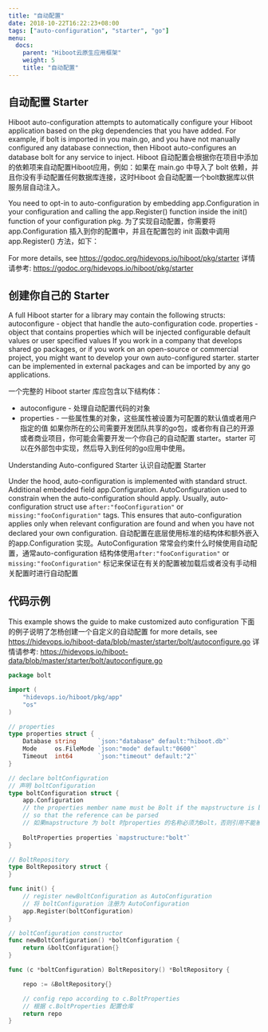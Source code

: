 ```yaml
---
title: "自动配置"
date: 2018-10-22T16:22:23+08:00
tags: ["auto-configuration", "starter", "go"]
menu:
  docs:
    parent: "Hiboot云原生应用框架"
    weight: 5
    title: "自动配置"
---
```


## 自动配置 Starter

Hiboot auto-configuration attempts to automatically configure your Hiboot application based on the pkg dependencies that you have added.
For example, if bolt is imported in you main.go, and you have not manually configured any database connection,
then Hiboot auto-configures an database bolt for any service to inject.
Hiboot 自动配置会根据你在项目中添加的依赖项来自动配置Hiboot应用，例如：如果在 main.go 中导入了 bolt 依赖，并且你没有手动配置任何数据库连接，这时Hiboot 会自动配置一个bolt数据库以供服务层自动注入。

You need to opt-in to auto-configuration by embedding app.Configuration in your configuration and
calling the app.Register() function inside the init() function of your configuration pkg.
为了实现自动配置，你需要将 app.Configuration 插入到你的配置中，并且在配置包的 init 函数中调用app.Register() 方法，如下：

For more details, see https://godoc.org/hidevops.io/hiboot/pkg/starter
详情请参考: https://godoc.org/hidevops.io/hiboot/pkg/starter

## 创建你自己的 Starter

A full Hiboot starter for a library may contain the following structs:
	autoconfigure - object that handle the auto-configuration code.
	properties - object that contains properties which will be injected configurable default values or user specified values
If you work in a company that develops shared go packages, or if you work on an open-source or commercial project,
you might want to develop your own auto-configured starter. starter can be implemented in external packages and
can be imported by any go applications.

一个完整的 Hiboot starter 库应包含以下结构体：
- autoconfigure - 处理自动配置代码的对象
- properties - 一些属性集的对象，这些属性被设置为可配置的默认值或者用户指定的值
如果你所在的公司需要开发团队共享的go包，或者你有自己的开源或者商业项目，你可能会需要开发一个你自己的自动配置 starter。starter 可以在外部包中实现，然后导入到任何的go应用中使用。


Understanding Auto-configured Starter
认识自动配置 Starter

Under the hood, auto-configuration is implemented with standard struct. Additional embedded field app.Configuration.
AutoConfiguration used to constrain when the auto-configuration should apply. Usually, auto-configuration struct use
`after:"fooConfiguration"` or `missing:"fooConfiguration"` tags. This ensures that auto-configuration applies only
when relevant configuration are found and when you have not declared your own configuration.
自动配置在底层使用标准的结构体和额外嵌入的app.Configuration 实现。AutoConfiguration 常常会约束什么时候使用自动配置，通常auto-configuration
结构体使用`after:"fooConfiguration"` or `missing:"fooConfiguration"` 标记来保证在有关的配置被加载后或者没有手动相关配置时进行自动配置

## 代码示例

This example shows the guide to make customized auto configuration
下面的例子说明了怎杨创建一个自定义的自动配置
for more details, see https://hidevops.io/hiboot-data/blob/master/starter/bolt/autoconfigure.go
详情请参考: https://hidevops.io/hiboot-data/blob/master/starter/bolt/autoconfigure.go

```go
package bolt

import (
	"hidevops.io/hiboot/pkg/app"
	"os"
)

// properties
type properties struct {
	Database string      `json:"database" default:"hiboot.db"`
	Mode     os.FileMode `json:"mode" default:"0600"`
	Timeout  int64       `json:"timeout" default:"2"`
}

// declare boltConfiguration
// 声明 boltConfiguration
type boltConfiguration struct {
	app.Configuration
	// the properties member name must be Bolt if the mapstructure is bolt,
	// so that the reference can be parsed
    // 如果mapstructure 为 bolt 时properties 的名称必须为Bolt，否则引用不能被解析
    
	BoltProperties properties `mapstructure:"bolt"`
}

// BoltRepository
type BoltRepository struct {
}

func init() {
	// register newBoltConfiguration as AutoConfiguration
    // 将 boltConfiguration 注册为 AutoConfiguration
	app.Register(boltConfiguration)
}

// boltConfiguration constructor
func newBoltConfiguration() *boltConfiguration {
	return &boltConfiguration{}
}

func (c *boltConfiguration) BoltRepository() *BoltRepository {

	repo := &BoltRepository{}

	// config repo according to c.BoltProperties
    // 根据 c.BoltProperties 配置仓库
	return repo
}

```